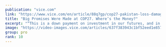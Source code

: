 ```yaml
---
publication: "vice.com"
link: "https://www.vice.com/en/article/88q7gp/cop27-pakistan-loss-damages-climate-finance"
title: "Big Promises Were Made at COP27. Where’s the Money?"
excerpt: "“This is a down payment on investment in our futures, and in climate justice,” Sherry Rehman, Pakistan’s climate change minister said."
image: "https://video-images.vice.com/articles/637f383943c1bf52eed1e857/lede/1669281993243-gettyimages-1440934843.jpeg?image-resize-opts=Y3JvcD0xeHc6MC44NDIyeGg7MHh3LDAuMTU1eGgmcmVzaXplPTEyMDA6KiZyZXNpemU9MTIwMDoq"
group: pro
rank: 10
---
```

